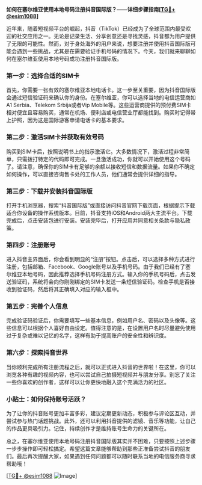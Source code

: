 **如何在塞尔维亚使用本地号码注册抖音国际版？——详细步骤指南[[TG💪+ @esim1088](https://t.me/s/esim1088)]**

近年来，随着短视频平台的崛起，抖音（TikTok）已经成为了全球范围内最受欢迎的社交应用之一。无论是记录生活、分享创意还是寻找灵感，抖音都为用户提供了无限的可能性。然而，对于身处海外的用户来说，想要注册并使用抖音国际版可能会遇到一些挑战，尤其是在需要验证手机号码的情况下。今天，我们就来聊聊如何在塞尔维亚使用本地号码成功注册抖音国际版。

### **第一步：选择合适的SIM卡**
首先，你需要一张有效的塞尔维亚本地电话卡。这一步至关重要，因为抖音国际版会通过短信验证码来确认你的身份。在塞尔维亚，你可以选择当地的电信运营商如A1 Serbia、Telekom Srbija或者Vip Mobile等。这些运营商提供的预付费SIM卡相对便宜且容易购买，通常在机场、便利店或电信营业厅都能找到。购买时记得带上护照，因为这是国际游客申请电话卡的基本要求。

### **第二步：激活SIM卡并获取有效号码**
购买到SIM卡后，按照说明书上的指示激活它。大多数情况下，激活过程非常简单，只需拨打特定的代码即可完成。一旦激活成功，你就可以开始使用这个号码了。请注意，确保你的SIM卡有足够的余额以接收短信和数据流量。如果你不确定如何操作，可以直接咨询售卡处的工作人员，他们通常会提供详细的指导。

### **第三步：下载并安装抖音国际版**
打开手机浏览器，搜索“抖音国际版”或直接访问抖音官网下载页面，根据提示下载适合你设备的操作系统版本。目前，抖音支持iOS和Android两大主流平台。下载完成后，点击安装包进行安装。安装完毕后，打开应用并同意相关条款与隐私政策。

### **第四步：注册账号**
进入抖音主界面后，你会看到明显的“注册”按钮。点击后，可以选择多种方式进行注册，包括邮箱、Facebook、Google账号以及手机号码。由于我们已经有了塞尔维亚本地号码，因此推荐选择手机号码注册方式。输入你的手机号码后，点击发送验证码，系统将会向你刚刚绑定的SIM卡发送一条短信验证码。检查手机是否接收到验证码，然后将其正确填入对应的输入框中。

### **第五步：完善个人信息**
完成验证码验证后，你需要填写一些基本信息，例如用户名、密码以及头像等。这些信息可以根据个人喜好自由设定。值得注意的是，在设置用户名时尽量避免使用过于复杂或难以记忆的名字，这样有助于提高账户的安全性和辨识度。

### **第六步：探索抖音世界**
当你顺利完成所有注册流程之后，就可以正式进入抖音的世界啦！在这里，你可以浏览各种有趣的视频内容，也可以尝试自己拍摄短视频并与朋友分享。别忘了关注一些你喜欢的创作者，这样可以让你更快地融入这个充满活力的社区。

### **小贴士：如何保持账号活跃？**
为了让你的抖音账号更加丰富多彩，建议定期更新动态，积极参与评论区互动，并尝试参与热门话题挑战。此外，还可以利用抖音提供的滤镜、音乐等功能，让自己的作品更具吸引力。记住，持续创作才是维持账号生命力的关键所在。

总之，在塞尔维亚使用本地号码注册抖音国际版其实并不困难，只要按照上述步骤一步步操作即可轻松搞定。希望这篇文章能够帮助到那些正准备尝试抖音的朋友们。最后再次提醒大家，如果遇到任何问题都可以随时联系当地的电信服务商寻求帮助哦！

[[TG💪+ @esim1088](https://t.me/s/esim1088) ![Image](https://i.postimg.cc/4NQfJmqS/Snipaste-2025-05-13-00-14-12.png)]